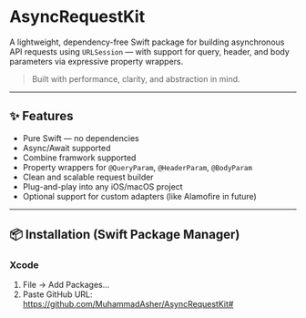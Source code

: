 # AsyncRequestKit

A lightweight, dependency-free Swift package for building asynchronous API requests using `URLSession` — with support for query, header, and body parameters via expressive property wrappers.

> Built with performance, clarity, and abstraction in mind.

---

## ✨ Features

- Pure Swift — no dependencies
- Async/Await supported
- Combine framwork supported
- Property wrappers for `@QueryParam`, `@HeaderParam`, `@BodyParam`
- Clean and scalable request builder
- Plug-and-play into any iOS/macOS project
- Optional support for custom adapters (like Alamofire in future)

---

## 📦 Installation (Swift Package Manager)

### Xcode
1. File → Add Packages...
2. Paste GitHub URL: https://github.com/MuhammadAsher/AsyncRequestKit#
